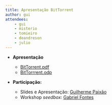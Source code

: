 ```yaml
---
title: Apresentação BitTorrent
author: gui
attendees:
    - gui
    - misterio
    - tomieiro
    - deandreson
    - julio
---
```


- **Apresentação** 

    - [BitTorrent.pdf](/assets/bittorrent.pdf) 
    - [BitTorrrent.odp](/assets/bittorrent.odp)

- **Participação:**

    - Slides e Apresentação: [Guilherme Paixão](https://guip.dev/)
    - Workshop *seedbox*: [Gabriel Fontes](https://misterio.me/)
